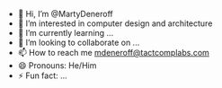 - 👋 Hi, I’m @MartyDeneroff
- 👀 I’m interested in computer design and architecture
- 🌱 I’m currently learning ...
- 💞️ I’m looking to collaborate on ...
- 📫 How to reach me mdeneroff@tactcomplabs.com
- 😄 Pronouns: He/Him
- ⚡ Fun fact: ...

<!---
MartyDeneroff/MartyDeneroff is a ✨ special ✨ repository because its `README.md` (this file) appears on your GitHub profile.
You can click the Preview link to take a look at your changes.
--->
